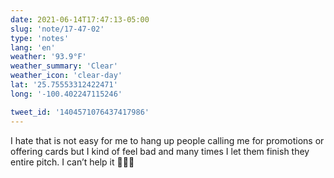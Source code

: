 ```yaml
---
date: 2021-06-14T17:47:13-05:00
slug: 'note/17-47-02'
type: 'notes'
lang: 'en'
weather: '93.9°F'
weather_summary: 'Clear'
weather_icon: 'clear-day'
lat: '25.75553312422471'
long: '-100.402247115246'

tweet_id: '1404571076437417986'
---
```

I hate that is not easy for me to hang up people calling me for promotions or offering cards but I kind of feel bad and many times I let them finish they entire pitch. I can’t help it 🤦🏻‍♂️